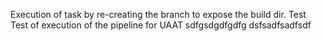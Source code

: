 Execution of task by re-creating the branch to expose the build dir. Test
Test of execution of the pipeline for UAAT
sdfgsdgdfgdfg
dsfsadfsadfsdf
